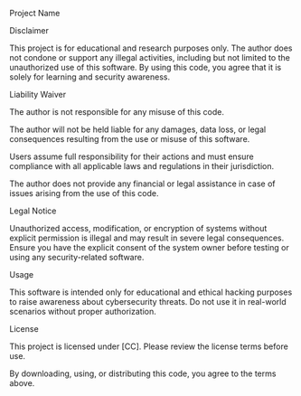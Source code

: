 Project Name

Disclaimer

This project is for educational and research purposes only. The author does not condone or support any illegal activities, including but not limited to the unauthorized use of this software. By using this code, you agree that it is solely for learning and security awareness.

Liability Waiver

The author is not responsible for any misuse of this code.

The author will not be held liable for any damages, data loss, or legal consequences resulting from the use or misuse of this software.

Users assume full responsibility for their actions and must ensure compliance with all applicable laws and regulations in their jurisdiction.

The author does not provide any financial or legal assistance in case of issues arising from the use of this code.

Legal Notice

Unauthorized access, modification, or encryption of systems without explicit permission is illegal and may result in severe legal consequences. Ensure you have the explicit consent of the system owner before testing or using any security-related software.

Usage

This software is intended only for educational and ethical hacking purposes to raise awareness about cybersecurity threats. Do not use it in real-world scenarios without proper authorization.

License

This project is licensed under [CC]. Please review the license terms before use.

By downloading, using, or distributing this code, you agree to the terms above.

